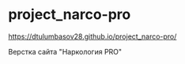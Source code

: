 # project_narco-pro

https://dtulumbasov28.github.io/project_narco-pro/

Верстка сайта "Наркология PRO"
